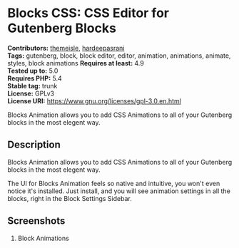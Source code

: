 # Blocks CSS: CSS Editor for Gutenberg Blocks #
**Contributors:** [themeisle](https://profiles.wordpress.org/themeisle), [hardeepasrani](https://profiles.wordpress.org/hardeepasrani)  
**Tags:** gutenberg, block, block editor, editor, animation, animations, animate, styles, block animations
**Requires at least:** 4.9      
**Tested up to:** 5.0    
**Requires PHP:** 5.4    
**Stable tag:** trunk  
**License:** GPLv3    
**License URI:** https://www.gnu.org/licenses/gpl-3.0.en.html    

Blocks Animation allows you to add CSS Animations to all of your Gutenberg blocks in the most elegent way.

## Description ##

Blocks Animation allows you to add CSS Animations to all of your Gutenberg blocks in the most elegent way.

The UI for Blocks Animation feels so native and intuitive, you won't even notice it's installed. Just install, and you will see animation settings in all the blocks, right in the Block Settings Sidebar.

## Screenshots ##

1. Block Animations
